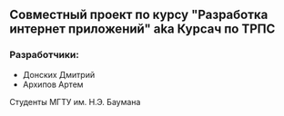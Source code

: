 ## Совместный проект по курсу "Разработка интернет приложений" aka Курсач по ТРПС

### Разработчики:

* Донских Дмитрий
* Архипов Артем

Студенты МГТУ им. Н.Э. Баумана
